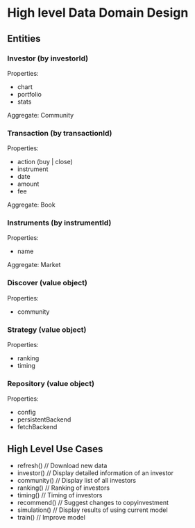 # High level Data Domain Design

## Entities

### Investor (by investorId)

Properties:

- chart
- portfolio
- stats

Aggregate: Community

### Transaction (by transactionId)

Properties:

- action (buy | close)
- instrument
- date
- amount
- fee

Aggregate: Book

### Instruments (by instrumentId)

Properties:

- name

Aggregate: Market

### Discover (value object)

Properties:

- community

### Strategy (value object)

Properties:

- ranking
- timing

### Repository (value object)

Properties:

- config
- persistentBackend
- fetchBackend

## High Level Use Cases

- refresh() // Download new data
- investor() // Display detailed information of an investor
- community() // Display list of all investors
- ranking() // Ranking of investors
- timing() // Timing of investors
- recommend() // Suggest changes to copyinvestment
- simulation() // Display results of using current model
- train() // Improve model
